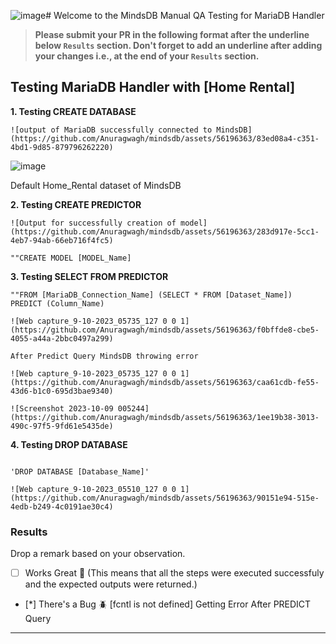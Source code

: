 ![image](https://github.com/Anuragwagh/mindsdb/assets/56196363/90e28362-0bdc-441e-bdfc-40458bc716fb)# Welcome to the MindsDB Manual QA Testing for MariaDB Handler

> **Please submit your PR in the following format after the underline below `Results` section. Don't forget to add an underline after adding your changes i.e., at the end of your `Results` section.**

## Testing MariaDB Handler with [Home Rental]

**1. Testing CREATE DATABASE**

```
![output of MariaDB successfully connected to MindsDB](https://github.com/Anuragwagh/mindsdb/assets/56196363/83ed08a4-c351-4bd1-9d85-879796262220)

```
![image](https://github.com/Anuragwagh/mindsdb/assets/56196363/e8a87c9c-2b89-473c-b44a-b4fc1c3b0255)

Default Home_Rental dataset of MindsDB


**2. Testing CREATE PREDICTOR**

```
![Output for successfully creation of model](https://github.com/Anuragwagh/mindsdb/assets/56196363/283d917e-5cc1-4eb7-94ab-66eb716f4fc5)

""CREATE MODEL [MODEL_Name]

```

**3. Testing SELECT FROM PREDICTOR**

```
""FROM [MariaDB_Connection_Name] (SELECT * FROM [Dataset_Name])
PREDICT (Column_Name)

![Web capture_9-10-2023_05735_127 0 0 1](https://github.com/Anuragwagh/mindsdb/assets/56196363/f0bffde8-cbe5-4055-a44a-2bbc0497a299)

After Predict Query MindsDB throwing error

![Web capture_9-10-2023_05735_127 0 0 1](https://github.com/Anuragwagh/mindsdb/assets/56196363/caa61cdb-fe55-43d6-b1c0-695d3bae9340)

![Screenshot 2023-10-09 005244](https://github.com/Anuragwagh/mindsdb/assets/56196363/1ee19b38-3013-490c-97f5-9fd61e5435de)

```

**4. Testing DROP DATABASE**

```

'DROP DATABASE [Database_Name]'

![Web capture_9-10-2023_05510_127 0 0 1](https://github.com/Anuragwagh/mindsdb/assets/56196363/90151e94-515e-4edb-b249-4c0191ae30c4)

```

### Results

Drop a remark based on your observation.
- [ ] Works Great 💚 (This means that all the steps were executed successfuly and the expected outputs were returned.)
- [*] There's a Bug 🪲 [fcntl is not defined] Getting Error After PREDICT Query
---
